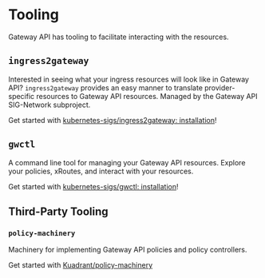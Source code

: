 # Tooling

Gateway API has tooling to facilitate interacting with the resources.

## `ingress2gateway`

Interested in seeing what your ingress resources will look like in Gateway API? `ingress2gateway` provides an easy manner to translate provider-specific resources to Gateway API resources. Managed by the Gateway API SIG-Network subproject.

Get started with [kubernetes-sigs/ingress2gateway: installation](https://github.com/kubernetes-sigs/ingress2gateway?tab=readme-ov-file#installation)!

## `gwctl`

A command line tool for managing your Gateway API resources. Explore your policies, xRoutes, and interact with your resources.

Get started with [kubernetes-sigs/gwctl: installation](https://github.com/kubernetes-sigs/gwctl?tab=readme-ov-file#installation)!

## Third-Party Tooling

### `policy-machinery`

Machinery for implementing Gateway API policies and policy controllers.

Get started with [Kuadrant/policy-machinery](https://github.com/Kuadrant/policy-machinery/tree/main)
